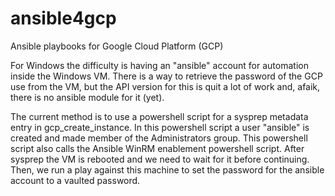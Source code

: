 # ansible4gcp
Ansible playbooks for Google Cloud Platform (GCP)

For Windows the difficulty is having an "ansible" account for automation inside the Windows VM. There is a way to retrieve the password of the GCP use from the VM, but the API version for this is quit a lot of work and, afaik, there is no ansible module for it (yet).

The current method is to use a powershell script for a sysprep metadata entry in gcp_create_instance. In this powershell script a user "ansible" is created and made member of the Administrators group. This powershell script also calls the Ansible WinRM enablement powershell script. After sysprep the VM is rebooted and we need to wait for it before continuing. Then, we run a play against this machine to set the password for the ansible account to a vaulted password.
